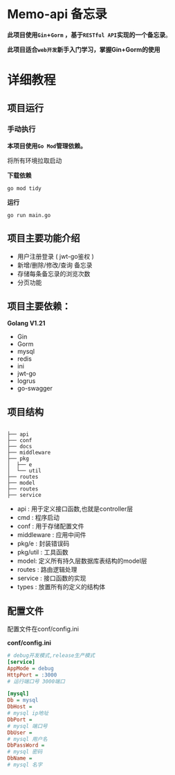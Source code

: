 # Memo-api 备忘录

**此项目使用`Gin`+`Gorm` ，基于`RESTful API`实现的一个备忘录**。

**此项目适合`web开发`新手入门学习，掌握Gin+Gorm的使用**
# 详细教程

## 项目运行
### 手动执行
**本项目使用`Go Mod`管理依赖。**

将所有环境拉取启动

**下载依赖**

```shell
go mod tidy
```

**运行**

```shell
go run main.go
```

## 项目主要功能介绍

- 用户注册登录 ( jwt-go鉴权 )
- 新增/删除/修改/查询 备忘录
- 存储每条备忘录的浏览次数
- 分页功能


## 项目主要依赖：

**Golang V1.21**

- Gin
- Gorm
- mysql
- redis
- ini
- jwt-go
- logrus
- go-swagger

## 项目结构

```shell

├── api
├── conf
├── docs
├── middleware
├── pkg
│  ├── e
│  └── util
├── routes
├── model
├── routes
├── service
```

- api : 用于定义接口函数,也就是controller层
- cmd : 程序启动
- conf : 用于存储配置文件
- middleware : 应用中间件
- pkg/e : 封装错误码
- pkg/util : 工具函数
- model: 定义所有持久层数据库表结构的model层
- routes : 路由逻辑处理
- service : 接口函数的实现
- types : 放置所有的定义的结构体

## 配置文件
配置文件在conf/config.ini

**conf/config.ini**
```ini
# debug开发模式,release生产模式
[service]
AppMode = debug
HttpPort = :3000
# 运行端口号 3000端口

[mysql]
Db = mysql
DbHost =
# mysql ip地址
DbPort = 
# mysql 端口号
DbUser = 
# mysql 用户名
DbPassWord = 
# mysql 密码
DbName = 
# mysql 名字
```